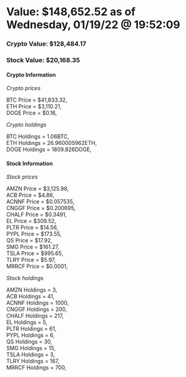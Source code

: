# Value: $148,652.52 as of Wednesday, 01/19/22 @ 19:52:09 

### Crypto Value: $128,484.17

### Stock Value: $20,168.35

#### Crypto Information 
*Crypto prices* 

BTC Price = $41,833.32,  
ETH Price = $3,110.21,  
DOGE Price = $0.16,  


*Crypto holdings* 

BTC Holdings = 1.06BTC,  
ETH Holdings = 26.960005962ETH,  
DOGE Holdings = 1809.826DOGE,  


#### Stock Information 

*Stock prices* 

AMZN Price = $3,125.98,  
ACB Price = $4.86,  
ACNNF Price = $0.057535,  
CNGGF Price = $0.200695,  
CHALF Price = $0.3491,  
EL Price = $309.52,  
PLTR Price = $14.56,  
PYPL Price = $173.55,  
QS Price = $17.92,  
SMG Price = $161.27,  
TSLA Price = $995.65,  
TLRY Price = $5.97,  
MRRCF Price = $0.0001,  


*Stock holdings* 

AMZN Holdings = 3,  
ACB Holdings = 41,  
ACNNF Holdings = 1000,  
CNGGF Holdings = 200,  
CHALF Holdings = 217,  
EL Holdings = 5,  
PLTR Holdings = 61,  
PYPL Holdings = 6,  
QS Holdings = 30,  
SMG Holdings = 15,  
TSLA Holdings = 3,  
TLRY Holdings = 167,  
MRRCF Holdings = 700,  


